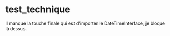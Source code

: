 ﻿# test_technique

Il manque la touche finale qui est d'importer le DateTimeInterface, je bloque là dessus. 
